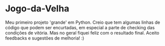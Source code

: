 # Jogo-da-Velha
Meu primeiro projeto 'grande' em Python. Creio que tem algumas linhas de código que podem ser encurtadas, em especial a parte de checking das condições de vitória. Mas  no geral fiquei feliz com o resultado final. Aceito feedbacks e sugestões de melhoria! :)
